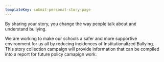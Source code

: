 ```yaml
---
templateKey: submit-personal-story-page
---
```

By sharing your story, you change the way people talk about and understand bullying.

We are working to make our schools a safer and more supportive environment for us all by reducing incidences of Institutionalized Bullying. This story collection campaign will provide information that can be compiled into a report for future policy camapign work.
